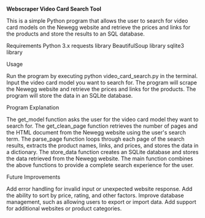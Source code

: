 **Webscraper Video Card Search Tool**

This is a simple Python program that allows the user to search for video card models on the Newegg website and retrieve the prices and links for the products and store the results to an SQL database.

Requirements
Python 3.x
requests library
BeautifulSoup library
sqlite3 library

Usage

Run the program by executing python video_card_search.py in the terminal.
Input the video card model you want to search for.
The program will scrape the Newegg website and retrieve the prices and links for the products.
The program will store the data in an SQLite database.

Program Explanation

The get_model function asks the user for the video card model they want to search for.
The get_clean_page function retrieves the number of pages and the HTML document from the Newegg website using the user's search term.
The parse_page function loops through each page of the search results, extracts the product names, links, and prices, and stores the data in a dictionary.
The store_data function creates an SQLite database and stores the data retrieved from the Newegg website.
The main function combines the above functions to provide a complete search experience for the user.

Future Improvements

Add error handling for invalid input or unexpected website response.
Add the ability to sort by price, rating, and other factors.
Improve database management, such as allowing users to export or import data.
Add support for additional websites or product categories.


